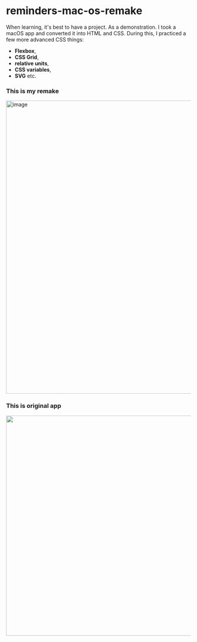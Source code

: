 # reminders-mac-os-remake

When learning, it's best to have a project. 
As a demonstration. I took a macOS app and converted it into HTML and CSS. During this, I practiced a few more advanced CSS things:
- **Flexbox**, 
- **CSS Grid**, 
- **relative units**, 
- **CSS variables**, 
- **SVG** etc. 
 
### This is my remake

<img width="799" alt="image" src="https://user-images.githubusercontent.com/72867281/222519464-795b1119-9147-41b3-be1e-fd0560446897.png">


### This is original app

<img src="https://user-images.githubusercontent.com/72867281/222514543-7fbf628e-6314-458c-81ea-f31c8c599f94.png" width="792" height="600">

